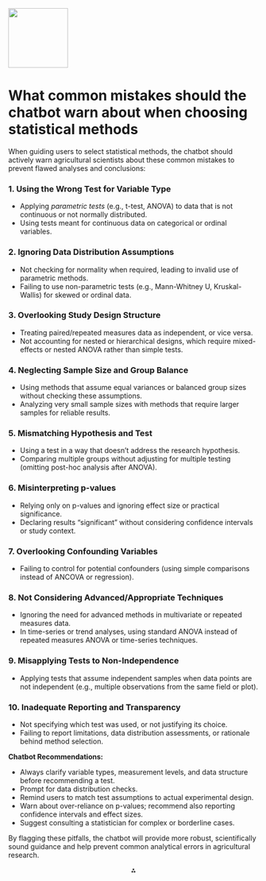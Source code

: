 <img src="https://r2cdn.perplexity.ai/pplx-full-logo-primary-dark%402x.png" class="logo" width="120"/>

# What common mistakes should the chatbot warn about when choosing statistical methods

When guiding users to select statistical methods, the chatbot should actively warn agricultural scientists about these common mistakes to prevent flawed analyses and conclusions:

### 1. Using the Wrong Test for Variable Type

- Applying *parametric tests* (e.g., t-test, ANOVA) to data that is not continuous or not normally distributed.
- Using tests meant for continuous data on categorical or ordinal variables.


### 2. Ignoring Data Distribution Assumptions

- Not checking for normality when required, leading to invalid use of parametric methods.
- Failing to use non-parametric tests (e.g., Mann-Whitney U, Kruskal-Wallis) for skewed or ordinal data.


### 3. Overlooking Study Design Structure

- Treating paired/repeated measures data as independent, or vice versa.
- Not accounting for nested or hierarchical designs, which require mixed-effects or nested ANOVA rather than simple tests.


### 4. Neglecting Sample Size and Group Balance

- Using methods that assume equal variances or balanced group sizes without checking these assumptions.
- Analyzing very small sample sizes with methods that require larger samples for reliable results.


### 5. Mismatching Hypothesis and Test

- Using a test in a way that doesn’t address the research hypothesis.
- Comparing multiple groups without adjusting for multiple testing (omitting post-hoc analysis after ANOVA).


### 6. Misinterpreting p-values

- Relying only on p-values and ignoring effect size or practical significance.
- Declaring results “significant” without considering confidence intervals or study context.


### 7. Overlooking Confounding Variables

- Failing to control for potential confounders (using simple comparisons instead of ANCOVA or regression).


### 8. Not Considering Advanced/Appropriate Techniques

- Ignoring the need for advanced methods in multivariate or repeated measures data.
- In time-series or trend analyses, using standard ANOVA instead of repeated measures ANOVA or time-series techniques.


### 9. Misapplying Tests to Non-Independence

- Applying tests that assume independent samples when data points are not independent (e.g., multiple observations from the same field or plot).


### 10. Inadequate Reporting and Transparency

- Not specifying which test was used, or not justifying its choice.
- Failing to report limitations, data distribution assessments, or rationale behind method selection.

**Chatbot Recommendations:**

- Always clarify variable types, measurement levels, and data structure before recommending a test.
- Prompt for data distribution checks.
- Remind users to match test assumptions to actual experimental design.
- Warn about over-reliance on p-values; recommend also reporting confidence intervals and effect sizes.
- Suggest consulting a statistician for complex or borderline cases.

By flagging these pitfalls, the chatbot will provide more robust, scientifically sound guidance and help prevent common analytical errors in agricultural research.

<div style="text-align: center">⁂</div>

[^1]: Stat_decision_tree.txt

